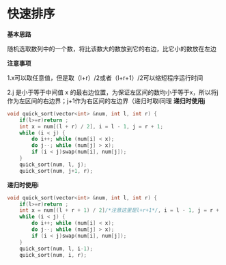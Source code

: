 # 快速排序

**基本思路**

随机选取数列中的一个数，将比该数大的数放到它的右边，比它小的数放在左边

**注意事项**

1.x可以取任意值，但是取（l+r）/2或者（l+r+1）/2可以缩短程序运行时间

2.j 是小于等于中间值 x 的最右边位置，为保证左区间的数均小于等于x，所以将j作为左区间的右边界；j+1作为右区间的左边界（递归时取i同理
**递归时使用j**

```c++
void quick_sort(vector<int> &num, int l, int r) {
    if(l>=r)return ;
	int x = num[(l + r) / 2], i = l - 1, j = r + 1;
	while (i < j) {
		do i++; while (num[i] < x);
		do j--; while (num[j] > x);
		if (i < j)swap(num[i], num[j]);
	}
	quick_sort(num, l, j);
	quick_sort(num, j+1, r);
```

**递归时使用i**

```c++
void quick_sort(vector<int> &num, int l, int r) {
    if(l>=r)return ;
	int x = num[(l + r + 1) / 2]/*注意这里是l+r+1*/, i = l - 1, j = r + 1;
	while (i < j) {
		do i++; while (num[i] < x);
		do j--; while (num[j] > x);
		if (i < j)swap(num[i], num[j]);
	}
	quick_sort(num, l, i-1);
	quick_sort(num, i, r);
```



